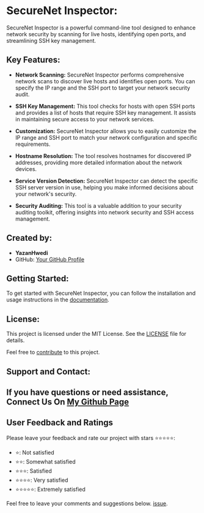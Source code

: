 # SecureNet Inspector:
SecureNet Inspector is a powerful command-line tool designed to enhance network security by scanning for live hosts, identifying open ports, and streamlining SSH key management.


## Key Features:

- **Network Scanning:** SecureNet Inspector performs comprehensive network scans to discover live hosts and identifies open ports. You can specify the IP range and the SSH port to target your network security audit.

- **SSH Key Management:** This tool checks for hosts with open SSH ports and provides a list of hosts that require SSH key management. It assists in maintaining secure access to your network services.

- **Customization:** SecureNet Inspector allows you to easily customize the IP range and SSH port to match your network configuration and specific requirements.

- **Hostname Resolution:** The tool resolves hostnames for discovered IP addresses, providing more detailed information about the network devices.

- **Service Version Detection:** SecureNet Inspector can detect the specific SSH server version in use, helping you make informed decisions about your network's security.

- **Security Auditing:** This tool is a valuable addition to your security auditing toolkit, offering insights into network security and SSH access management.

## Created by:
- **YazanHwedi**
- GitHub: [Your GitHub Profile](https://github.com/yazanhwedi)

## Getting Started:

To get started with SecureNet Inspector, you can follow the installation and usage instructions in the [documentation](docs/).



## License:

This project is licensed under the MIT License. See the [LICENSE](LICENSE) file for details.

Feel free to [contribute](CONTRIBUTING.md) to this project.

## Support and Contact:


If you have questions or need assistance,
Connect Us On 
[My Github Page](https://github.com/yazanhwedi)
---

## User Feedback and Ratings

Please leave your feedback and rate our project with stars ⭐⭐⭐⭐⭐:

- ⭐: Not satisfied
- ⭐⭐: Somewhat satisfied
- ⭐⭐⭐: Satisfied
- ⭐⭐⭐⭐: Very satisfied
- ⭐⭐⭐⭐⭐: Extremely satisfied

Feel free to leave your comments and suggestions below.
[issue](https://github.com/yazanhwedi/SecureNet-Inspector/issues).
